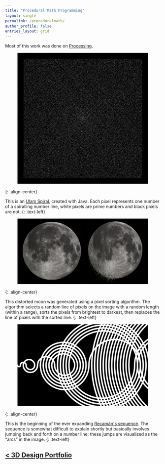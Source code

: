 ```yaml
---
title: "Procedural Math Programming"
layout: single
permalink: /proceduralmath/
author_profile: false
entries_layout: grid
---
```


Most of this work was done on [Processing](processing.org).

<figure>
   <a href="/images/950x950.jpg">
   <img src="/images/950x950.jpg"
      alt="Ulam's Spiral" />
   </a>
</figure>
{: .align-center}

This is an [Ulam Spiral](https://en.wikipedia.org/wiki/Ulam_spiral), created with Java. Each pixel represents one number of a spiralling number line, white pixels are prime numbers and black pixels are not. 
{: .text-left}

<figure>
   <a href="/images/pixelsortmoon.png">
   <img src="/images/pixelsortmoon.png"
      alt="Pixel Sorted Moon" />
   </a>
</figure>
{: .align-center}


This distorted moon was generated using a pixel sorting algorithm. The algorithm selects a random line of pixels on the image with a random length (within a range), sorts the pixels from brightest to darkest, then replaces the line of pixels with the sorted line. 
{: .text-left}

<figure>
   <a href="/images/recaman.png">
   <img src="/images/recaman.png"
      alt="Recaman's Sequence" />
   </a>
</figure>
{: .align-center}


This is the beginning of the ever expanding [Recamán's sequence](https://en.wikipedia.org/wiki/Recam%C3%A1n%27s_sequence). The sequence is somewhat difficult to explain shortly but basically involves jumping back and forth on a number line; these jumps are visualized as the “arcs” in the image.
{: .text-left}

## [< 3D Design Portfolio](/portfolio/)

